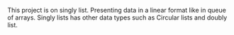 This project is on singly list. Presenting data in a linear format like in queue of arrays. Singly lists has other data types such as Circular lists and doubly list.
